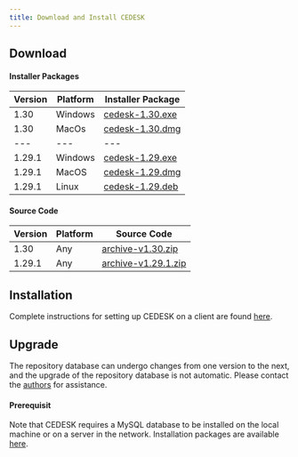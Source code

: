 ```yaml
---
title: Download and Install CEDESK
---
```


## Download

#### Installer Packages

| Version | Platform | Installer Package |
|---|---|---|
| 1.30 | Windows | [cedesk-1.30.exe](https://goo.gl/MJJ1v9) |
| 1.30 | MacOs | [cedesk-1.30.dmg](https://goo.gl/AFzmH8) |
|---|---|---|
| 1.29.1 | Windows | [cedesk-1.29.exe](https://goo.gl/o87FgL) |
| 1.29.1 | MacOS | [cedesk-1.29.dmg](https://goo.gl/xm2EsT) |
| 1.29.1 | Linux | [cedesk-1.29.deb](https://goo.gl/NZwMkh) |

#### Source Code

| Version | Platform | Source Code |
|---|---|---|
| 1.30| Any | [archive-v1.30.zip](https://goo.gl/xAADs7) |
| 1.29.1| Any | [archive-v1.29.1.zip](https://goo.gl/tkSNRz) |


## Installation

Complete instructions for setting up CEDESK on a client are found [here](/docs/CEDESK-Setup.pdf).

## Upgrade

The repository database can undergo changes from one version to the next, and the upgrade of the repository database is not automatic. Please contact the [authors](mailto:cedeskteam@gmail.com) for assistance.

#### Prerequisit

Note that CEDESK requires a MySQL database to be installed on the local machine or on a server in the network. Installation packages are available [here](https://dev.mysql.com/downloads/mysql/).
